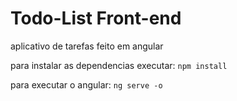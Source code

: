 # Todo-List Front-end
aplicativo de tarefas feito em angular

para instalar as dependencias executar:
`npm install`

para executar o angular:
`ng serve -o`
